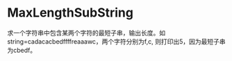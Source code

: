 # MaxLengthSubString
求一个字符串中包含某两个字符的最短子串，输出长度。如string=cadacacbedffffreaaawc，两个字符分别为f,c,  则打印出5，因为最短子串为cbedf。
